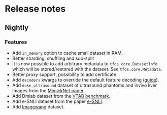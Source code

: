 # Release notes

## Nightly

### Features

*   Add `in_memory` option to cache small dataset in RAM.
*   Better sharding, shuffling and sub-split
*   It is now possible to add arbitrary metadata to `tfds.core.DatasetInfo`
    which will be stored/restored with the dataset. See `tfds.core.Metadata`.
*   Better proxy support, possibility to add certificate
*   Add `decoders` kwargs to override the default feature decoding
    ([guide](https://github.com/tensorflow/datasets/tree/master/docs/decode.md)).
*   Add `duke_ultrasound` dataset of ultrasound phantoms and invivo liver images
    from the [MimickNet paper](https://arxiv.org/abs/1908.05782)
*   Add Dmlab dataset from the
    [VTAB benchmark](https://arxiv.org/abs/1910.04867).
*   Add e-SNLI dataset from the paper
    [e-SNLI](http://papers.nips.cc/paper/8163-e-snli-natural-language-inference-with-natural-language-explanations.pdf).
*   Add [Imagewang](https://github.com/fastai/imagenette) dataset.
